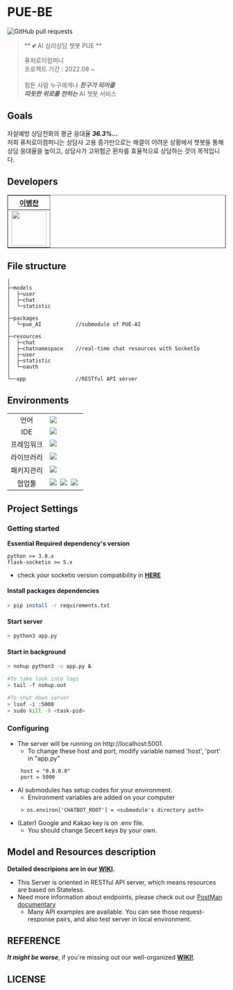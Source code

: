 # PUE-BE
![GitHub pull requests](https://img.shields.io/github/issues-pr/PUE-AI-ChatBot/PUE-BE)
> ** :two_hearts: AI 심리상담 챗봇 PUE **  
>
> 퓨처로이컴퍼니 <br>
> 프로젝트 기간 : 2022.08 ~ <br> <br>
> 힘든 사람 누구에게나 ***친구가 되어줄*** <br>
> ***따듯한 위로를 전하는*** AI 챗봇 서비스 <br> 
>

## Goals
자살예방 상담전화의 평균 응대율 ***36.3%...***   
저희 퓨처로이컴퍼니는 상담사 고용 증가만으로는 해결이 어려운 상황에서 챗봇을 통해 상담 응대율을 높이고, 상담사가 고위험군 환자를 효율적으로 상담하는 것이 목적입니다.

## Developers
<div align="left">
    <table border="1">
        <th><a href="https://github.com/chanbyeongee">이병찬</a></th>
        <tr>
            <td>
                <img src="https://github.com/chanbyeongee.png" width='80' />
            </td>
        </tr>
    </table>
</div>

## File structure
```
│
├─models
│  ├─user         
│  ├─chat        
│  └─statistic
│
├─packages
│  └─pue_AI           //submodule of PUE-AI
│
├─resources
│  ├─chat
│  ├─chatnamespace    //real-time chat resources with SocketIo
│  ├─user
│  ├─statistic
│  └─oauth
│
└──app                //RESTful API server

```

## Environments
<table>
<tr>
 <td align="center">언어</td>
 <td>
  <img src="https://img.shields.io/badge/python-3670A0?style=for-the-badge&logo=python&logoColor=ffdd54"/>
 </td>
</tr>
<tr>
 <td align="center">IDE</td>
 <td>
    <img src="https://img.shields.io/badge/VisualStudioCode-007ACC?style=for-the-badge&logo=Visual%20Studio%20Code&logoColor=white"/>&nbsp </td>
</tr>
<tr>
 <td align="center">프레임워크</td>
 <td>
     <img src="https://img.shields.io/badge/flask-%23000.svg?style=for-the-badge&logo=flask&logoColor=white"/>&nbsp
 </td>
</tr>
<tr>
 <td align="center">라이브러리</td>
 <td>
  <img src="https://img.shields.io/badge/Socket.io-black?style=for-the-badge&logo=socket.io&badgeColor=010101"/>&nbsp
</tr>
<tr>
 <td align="center">패키지관리</td>
 <td>
    <img src="https://img.shields.io/badge/Anaconda-%2344A833.svg?style=for-the-badge&logo=anaconda&logoColor=white"/>&nbsp
  </td>
</tr>
<tr>
 <td align="center">협업툴</td>
 <td>
    <img src="https://img.shields.io/badge/ClickUp-7B68EE.svg?style=for-the-badge&logo=ClickUp&logoColor=white"/>&nbsp
    <img src="https://img.shields.io/badge/Slack-4A154B?style=for-the-badge&logo=Slack&logoColor=white"/>&nbsp
    <img src="https://img.shields.io/badge/GitHub-181717?style=for-the-badge&logo=GitHub&logoColor=white"/>&nbsp
 </td>
</tr>
</table>


## Project Settings

### Getting started
**Essential Required dependency's version**
```
python >= 3.8.x
flask-socketio >= 5.x
```
* check your socketio version compatibility in [**HERE**](https://flask-socketio.readthedocs.io/en/latest/intro.html#version-compatibility)

#### Install packages dependencies

```bash
> pip install -r requirements.txt
```

#### Start server

```bash
> python3 app.py
```

#### Start in background

```bash
> nohup python3 -u app.py &

#To take look into logs
> tail -f nohup.out

#To shut down server
> lsof -i :5000
> sudo kill -9 <task-pid>
```

### Configuring

* The server will be running on http://localhost:5001.
   * To change these host and port, modify variable named 'host', 'port' in "app.py"
   ```
    host = "0.0.0.0"
    port = 5000
   ```
* AI submodules has setup codes for your environment.
   * Environment variables are added on your computer
   ```
    > os.environ['CHATBOT_ROOT'] = <submodule's directory path>
   ```
* (Later) Google and Kakao key is on .env file.
   * You should change Secert keys by your own.

## Model and Resources description
**Detailed descripions are in our [WIKI](https://github.com/PUE-AI-ChatBot/PUE-BE/wiki).**

* This Server is oriented in RESTful API server, which means resources are based on Stateless.
* Need more information about endpoints, please check out our [PostMan documentary](https://documenter.getpostman.com/view/19121926/VUxSrQjX) 
   * Many API examples are available. You can see those request-response pairs, and also test server in local environment. 

## REFERENCE
***It might be worse***, if you're missing out our well-organized [**WIKI!**](https://github.com/PUE-AI-ChatBot/PUE-BE/wiki).

## LICENSE
